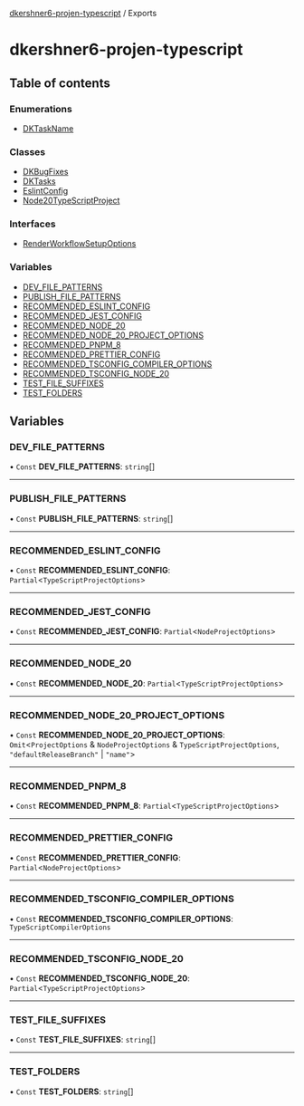 [dkershner6-projen-typescript](README.md) / Exports

# dkershner6-projen-typescript

## Table of contents

### Enumerations

- [DKTaskName](enums/DKTaskName.md)

### Classes

- [DKBugFixes](classes/DKBugFixes.md)
- [DKTasks](classes/DKTasks.md)
- [EslintConfig](classes/EslintConfig.md)
- [Node20TypeScriptProject](classes/Node20TypeScriptProject.md)

### Interfaces

- [RenderWorkflowSetupOptions](interfaces/RenderWorkflowSetupOptions.md)

### Variables

- [DEV\_FILE\_PATTERNS](modules.md#dev_file_patterns)
- [PUBLISH\_FILE\_PATTERNS](modules.md#publish_file_patterns)
- [RECOMMENDED\_ESLINT\_CONFIG](modules.md#recommended_eslint_config)
- [RECOMMENDED\_JEST\_CONFIG](modules.md#recommended_jest_config)
- [RECOMMENDED\_NODE\_20](modules.md#recommended_node_20)
- [RECOMMENDED\_NODE\_20\_PROJECT\_OPTIONS](modules.md#recommended_node_20_project_options)
- [RECOMMENDED\_PNPM\_8](modules.md#recommended_pnpm_8)
- [RECOMMENDED\_PRETTIER\_CONFIG](modules.md#recommended_prettier_config)
- [RECOMMENDED\_TSCONFIG\_COMPILER\_OPTIONS](modules.md#recommended_tsconfig_compiler_options)
- [RECOMMENDED\_TSCONFIG\_NODE\_20](modules.md#recommended_tsconfig_node_20)
- [TEST\_FILE\_SUFFIXES](modules.md#test_file_suffixes)
- [TEST\_FOLDERS](modules.md#test_folders)

## Variables

### DEV\_FILE\_PATTERNS

• `Const` **DEV\_FILE\_PATTERNS**: `string`[]

___

### PUBLISH\_FILE\_PATTERNS

• `Const` **PUBLISH\_FILE\_PATTERNS**: `string`[]

___

### RECOMMENDED\_ESLINT\_CONFIG

• `Const` **RECOMMENDED\_ESLINT\_CONFIG**: `Partial`\<`TypeScriptProjectOptions`\>

___

### RECOMMENDED\_JEST\_CONFIG

• `Const` **RECOMMENDED\_JEST\_CONFIG**: `Partial`\<`NodeProjectOptions`\>

___

### RECOMMENDED\_NODE\_20

• `Const` **RECOMMENDED\_NODE\_20**: `Partial`\<`TypeScriptProjectOptions`\>

___

### RECOMMENDED\_NODE\_20\_PROJECT\_OPTIONS

• `Const` **RECOMMENDED\_NODE\_20\_PROJECT\_OPTIONS**: `Omit`\<`ProjectOptions` & `NodeProjectOptions` & `TypeScriptProjectOptions`, ``"defaultReleaseBranch"`` \| ``"name"``\>

___

### RECOMMENDED\_PNPM\_8

• `Const` **RECOMMENDED\_PNPM\_8**: `Partial`\<`TypeScriptProjectOptions`\>

___

### RECOMMENDED\_PRETTIER\_CONFIG

• `Const` **RECOMMENDED\_PRETTIER\_CONFIG**: `Partial`\<`NodeProjectOptions`\>

___

### RECOMMENDED\_TSCONFIG\_COMPILER\_OPTIONS

• `Const` **RECOMMENDED\_TSCONFIG\_COMPILER\_OPTIONS**: `TypeScriptCompilerOptions`

___

### RECOMMENDED\_TSCONFIG\_NODE\_20

• `Const` **RECOMMENDED\_TSCONFIG\_NODE\_20**: `Partial`\<`TypeScriptProjectOptions`\>

___

### TEST\_FILE\_SUFFIXES

• `Const` **TEST\_FILE\_SUFFIXES**: `string`[]

___

### TEST\_FOLDERS

• `Const` **TEST\_FOLDERS**: `string`[]
